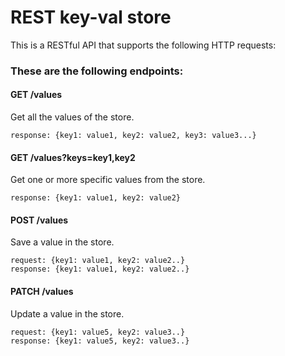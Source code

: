 # REST key-val store

This is a RESTful API that supports the following HTTP requests:


### These are the following endpoints:

#### GET /values
Get all the values of the store.

```
response: {key1: value1, key2: value2, key3: value3...}
```

#### GET /values?keys=key1,key2
Get one or more specific values from the store.

```
response: {key1: value1, key2: value2}
```

#### POST /values
Save a value in the store.

```
request: {key1: value1, key2: value2..}
response: {key1: value1, key2: value2..}
```

#### PATCH /values
Update a value in the store.

```
request: {key1: value5, key2: value3..}
response: {key1: value5, key2: value3..}
```

